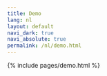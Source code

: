 ```yaml
---
title: Demo
lang: nl
layout: default
navi_dark: true
navi_absolute: true
permalink: /nl/demo.html
---
```


{% include pages/demo.html %}

